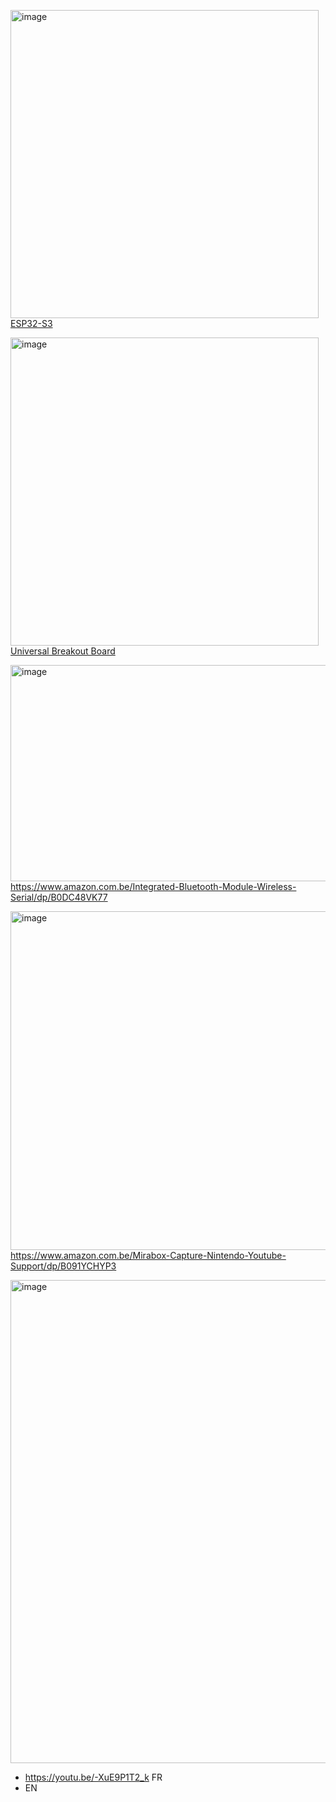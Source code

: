
[<img width="493" height="493" alt="image" src="https://github.com/user-attachments/assets/1ad18393-302f-43b0-a1f0-f35ff0f34d82" />](https://store.freenove.com/products/fnk0085?_pos=7&_sid=fe017032a&_ss=r)
[ESP32-S3](https://store.freenove.com/products/fnk0085?_pos=7&_sid=fe017032a&_ss=r)   

[<img width="493" height="493" alt="image" src="https://github.com/user-attachments/assets/80e5a897-b553-4048-ba68-73d7070a1370" />](https://store.freenove.com/products/fnk0101?_pos=10&_sid=fe017032a&_ss=r) 
[Universal Breakout Board](https://store.freenove.com/products/fnk0101?_pos=10&_sid=fe017032a&_ss=r)  


[<img width="635" height="346" alt="image" src="https://github.com/user-attachments/assets/fab70838-298e-42cf-a51b-1bf17d68e3fc" />](https://www.amazon.com.be/Integrated-Bluetooth-Module-Wireless-Serial/dp/B0DC48VK77)
https://www.amazon.com.be/Integrated-Bluetooth-Module-Wireless-Serial/dp/B0DC48VK77

[<img width="760" height="542" alt="image" src="https://github.com/user-attachments/assets/60105265-40c9-43de-b102-301b8849dea4" />](https://www.amazon.com.be/Mirabox-Capture-Nintendo-Youtube-Support/dp/B091YCHYP3)
https://www.amazon.com.be/Mirabox-Capture-Nintendo-Youtube-Support/dp/B091YCHYP3

[<img width="1729" height="773" alt="image" src="https://github.com/user-attachments/assets/945a7424-8325-402e-a300-7bc05ba70c99" />](https://youtu.be/-XuE9P1T2_k)
- https://youtu.be/-XuE9P1T2_k FR
- EN
 

